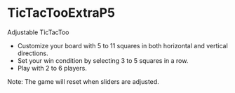 # TicTacTooExtraP5

Adjustable TicTacToo

- Customize your board with 5 to 11 squares in both horizontal and vertical directions.
- Set your win condition by selecting 3 to 5 squares in a row.
- Play with 2 to 6 players.

Note: The game will reset when sliders are adjusted.